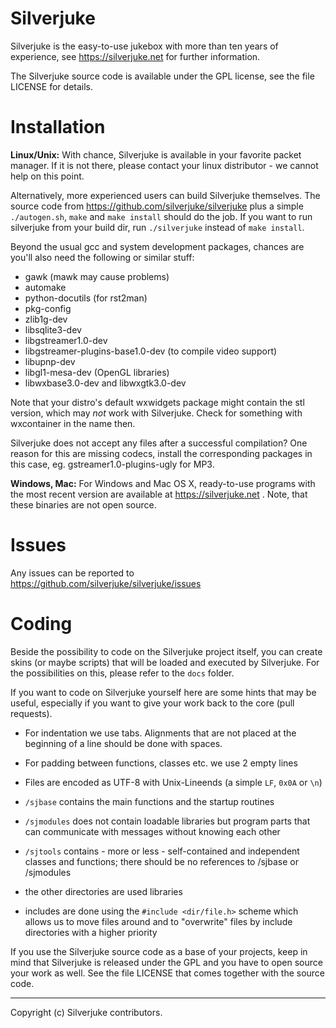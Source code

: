 Silverjuke
================================================================================

Silverjuke is the easy-to-use jukebox with more than ten years of experience, see
https://silverjuke.net for further information.

The Silverjuke source code is available under the GPL license, see the file
LICENSE for details.


Installation
================================================================================

**Linux/Unix:**  With chance, Silverjuke is available in your favorite packet
manager.  If it is not there, please contact your linux distributor - we cannot
help on this point.

Alternatively, more experienced users can build Silverjuke themselves.  The
source code from https://github.com/silverjuke/silverjuke plus a simple
`./autogen.sh`, `make` and `make install` should do the job. If you want to run
silverjuke from your build dir, run `./silverjuke` instead of `make install`.

Beyond the usual gcc and system development packages, chances are you'll also
need the following or similar stuff:

- gawk (mawk may cause problems)
- automake
- python-docutils (for rst2man)
- pkg-config
- zlib1g-dev
- libsqlite3-dev
- libgstreamer1.0-dev
- libgstreamer-plugins-base1.0-dev (to compile video support)
- libupnp-dev
- libgl1-mesa-dev (OpenGL libraries)
- libwxbase3.0-dev and libwxgtk3.0-dev

Note that your distro's default wxwidgets package might contain the stl version,
which may _not_ work with Silverjuke. Check for something with wxcontainer in
the name then.

Silverjuke does not accept any files after a successful compilation?  One reason 
for this are missing codecs, install the corresponding packages in this case,
eg. gstreamer1.0-plugins-ugly for MP3.

**Windows, Mac:**  For Windows and Mac OS X, ready-to-use programs with the most
recent version are available at https://silverjuke.net .  Note, that these
binaries are not open source.


Issues
===============================================================================

Any issues can be reported to https://github.com/silverjuke/silverjuke/issues


Coding
================================================================================

Beside the possibility to code on the Silverjuke project itself, you can create
skins (or maybe scripts) that will be loaded and executed by Silverjuke.  For
the possibilities on this, please refer to the `docs` folder.

If you want to code on Silverjuke yourself here are some hints that may be
useful, especially if you want to give your work back to the core (pull requests).

- For indentation we use tabs.  Alignments that are not placed at the beginning
  of a line should be done with spaces.

- For padding between functions, classes etc. we use 2 empty lines

- Files are encoded as UTF-8 with Unix-Lineends (a simple `LF`, `0x0A` or `\n`)

- `/sjbase` contains the main functions and the startup routines

- `/sjmodules` does not contain loadable libraries but program parts that can
  communicate with messages without knowing each other

- `/sjtools` contains - more or less - self-contained and independent classes
  and functions; there should be no references to /sjbase or /sjmodules

- the other directories are used libraries

- includes are done using the `#include <dir/file.h>` scheme which allows us to
  move files around and to "overwrite" files by include directories with a
  higher priority

If you use the Silverjuke source code as a base of your projects, keep in mind
that Silverjuke is released under the GPL and you have to open source your work
as well.  See the file LICENSE that comes together with the source code.

---

Copyright (c) Silverjuke contributors.

